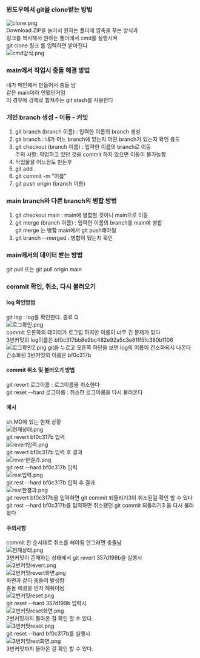 ### 윈도우에서 git을 clone받는 방법
![clone.png](image/clone.png)<br>
Download.ZIP을 눌러서 원하는 폴더에 압축을 푸는 방식과<br>
링크를 복사해서 원하는 폴더에서 cmd를 실행시켜 <br>
git clone 링크 를 입력하면 받아진다<br>
![cmd방식.png](image/cmd방식.png)<br>
### main에서 작업시 충돌 해결 방법
내가 메인에서 만들어서 충돌 남 <br>
같은 main이라 안됐던거임 <br>
이 경우에 강제로 합쳐주는 git stash를 사용한다
### 개인 branch 생성 - 이동 - 커밋
1. git branch (branch 이름) : 입력한 이름의 branch 생성
2. git branch : 내가 어느 branch에 있는지 어떤 branch가 있는지 확인 용도
3. git checkout (branch 이름) : 입력한 이름의 branch로 이동 <br>주의 사항: 작업하고 있던 것을 commit 하지 않으면 이동이 불가능함
4. 작업물을 어느정도 만든후
5. git add .
6. git commit -m "이름"
7. git push origin (branch 이름)
### main branch와 다른 branch의 병합 방법
1. git checkout main : main에 병합할 것이니 main으로 이동
2. git merge (branch 이름) : 입력한 이름의 branch를 main에 병합<br> git merge 는 병합 main에서 git push해야됨
3. git branch --merged : 병합이 됐는지 확인
### main에서의 데이터 받는 방법
git pull 또는 git pull origin main
### commit 확인, 취소, 다시 불러오기
#### log 확인방법
git log : log를 확인한다. 종료 Q <br> ![로그확인.png](image/로그확인.png)<br>
commit 오른쪽의 데이터가 로그임 하지만 이름이 너무 긴 문제가 있다<br>
3번커밋의 log이름은 bf0c317bb8e9bc482e92a5c3e81ff5fc380b1106
![로그확인2.png](image/로그확인2.png)
git을 누르고 오른쪽 하단을 보면 log의 이름이 간소화되서 나온다 <br>
간소화된 3번커밋의 이름은 bf0c317b <br>
#### commit 취소 및 불러오기 방법
git revert 로그이름 : 로그이름을 취소한다 <br>
git reset --hard 로그이름 : 취소한 로그이름을 다시 불러온다<br>
#### 예시
sh.MD에 있는 현재 상황<br>
![현재상태.png](image/현재상태.png)<br>
git revert bf0c317b 입력<br>
![revert입력.png](image/revert입력.png)<br>
git revert bf0c317b 입력 후 결과<br>
![rever한결과.png](image/revert한결과.png)<br>
git rest --hard bf0c317b 입력<br>
![rest입력.png](image/rest입력.png)<br>
git rest --hard bf0c317b 입력 후 결과<br>
![rest한결과.png](image/rest한결과.png)<br>
git revert bf0c317b을 입력하면 git commit 되돌리기3이 취소된걸 확인 할 수 있다<br>
git rest --hard bf0c317b를 입력하면 취소됐던 git commit 되돌리기3 을 다시 불러왔다
#### 주의사항
commit 한 순서대로 취소를 해야됨 안그러면 충돌남<br>
![현재상태.png](image/현재상태.png)<br>
3번커밋이 존재하는 상태에서 git revert 357d199b을 실행시<br>
![2번커밋revert.png](image/2번커밋revert.png)<br>
![2번커밋revert화면.png](image/2번커밋revert화면.png)<br>
화면과 같이 충돌이 발생함<br>
충돌 해결을 먼저 해줘야됨<br>
![2번커밋reset.png](image/2번커밋reset.png)<br>
git reset --hard 357d199b 입력시<br>
![2번커밋reset화면.png](image/2번커밋reset화면.png)<br>
2번커밋까지 돌아온 걸 확인 할 수 있다.<br>
![3번커밋reset.png](image/3번커밋reset.png)<br>
git reset --hard bf0c317b를 실행시<br>
![3번커밋rest화면.png](image/3번커밋reset화면.png)<br>
3번커밋까지 돌아온 걸 확인 할 수 있다.